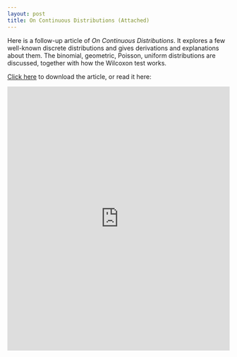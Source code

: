 ```yaml
---
layout: post
title: On Continuous Distributions (Attached)
---
```


Here is a follow-up article of _On Continuous Distributions_. It explores a few well-known discrete distributions and gives derivations and explanations about them. The binomial, geometric, Poisson, uniform distributions are discussed, together with how the Wilcoxon test works.

<a href="https://raw.githubusercontent.com/Tristanchaang/tristanchaang.github.io/main/downloads/On-Discrete-Distributions.pdf" download>Click here</a> to download the article, or read it here:

<embed src="https://drive.google.com/viewerng/
viewer?embedded=true&url=http://tristanchaang.github.io/downloads/On-Discrete-Distributions.pdf" type="application/pdf" width="100%" height="600px" />